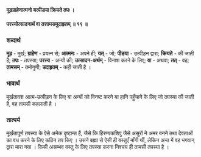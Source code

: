 #### मूढग्राहेणात्मनो यत्पीडया क्रियते तपः ।
#### परस्योत्सादनार्थं वा तत्तामसमुदाहृतम् ॥ १९ ॥

### शब्दार्थ

**मूढ** - मुर्ख; **ग्राहेण** - प्रयत्न से; **आत्मनः** - अपने ही; **यत्** - जो; **पीडया** - उत्पीड़न द्वारा; **क्रियते** - की जाती है; **तपः** - तपस्या; **परस्य** - अन्यों की; **उत्सादन-अर्थम्** - विनाश करने के लिए; **वा** - अथवा; **तत्** - वह; **तामसम्** - तमोगुणी; **उदाहृतम्** - कही जाती है ।

### भावार्थ

मूर्खतावश आत्म-उत्पीड़न के लिए या अन्यों को विनष्ट करने या हानि पहुँचाने के लिए जो तपस्या की जाती है, वह तामसी कहलाती है ।

### तात्पर्य

मूर्खतापूर्ण तपस्या के ऐसे अनेक दृष्टान्त हैं, जैसे कि हिरण्यकशिपु जैसे असुरों ने अमर बनने तथा देवताओं का वध करने के लिए कठिन तप किए । उसने ब्रह्मा से ऐसी ही वस्तुएँ माँगी थीं, लेकिन अन्त में वह भगवान् द्वारा मारा गया । किसी असम्भव वस्तु के लिए तपस्या करना निश्चय ही तामसी तपस्या है ।